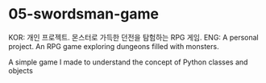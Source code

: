 # 05-swordsman-game

KOR: 개인 프로젝트. 몬스터로 가득한 던전을 탐험하는 RPG 게임.
ENG: A personal project. An RPG game exploring dungeons filled with monsters.

A simple game I made to understand the concept of Python classes and objects 
